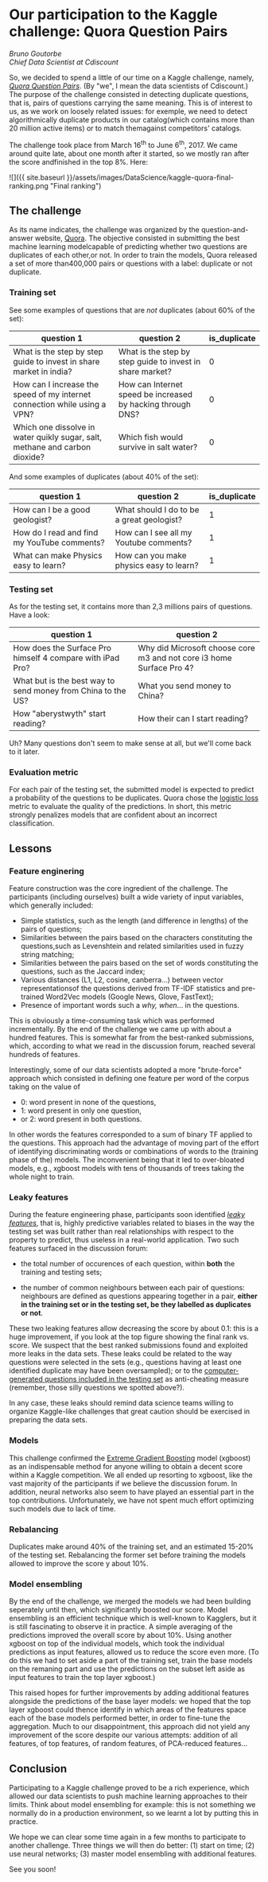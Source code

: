 # Our participation to the Kaggle challenge: Quora Question Pairs

_Bruno Goutorbe_<br>
_Chief Data Scientist at Cdiscount_

So, we decided to spend a little of our time on a Kaggle challenge, namely, [_Quora Question Pairs_](https://www.kaggle.com/c/quora-question-pairs). (By "we", I mean the data scientists of Cdiscount.) The purpose of the challenge consisted in detecting duplicate questions, that is, pairs of questions carrying the same meaning. This is of interest to us, as we work on loosely related issues: for exemple, we need to detect algorithmically duplicate products in our catalog(which contains more than 20 million active items) or to match themagainst competitors' catalogs.

The challenge took place from March 16<sup>th</sup> to June 6<sup>th</sup>, 2017. We came around quite late, about one month after it started, so we mostly ran after the score andfinished in the top 8%. Here:
 
![]({{ site.baseurl }}/assets/images/DataScience/kaggle-quora-final-ranking.png "Final ranking")

## The challenge

As its name indicates, the challenge was organized by the question-and-answer website, [Quora](https://www.quora.com/).
The objective consisted in submitting the best machine learning modelcapable of predicting whether two questions are duplicates of each other,or not. In order to train the models, Quora released a set of more than400,000 pairs or questions with a label: duplicate or not duplicate.

### Training set

See some examples of questions that are _not_ duplicates (about 60% of the set):

question 1 | question 2 | is_duplicate
-----------|------------|------------
What is the step by step guide to invest in share market in india? | What is the step by step guide to invest in share market? | 0
How can I increase the speed of my internet connection while using a VPN? | How can Internet speed be increased by hacking through DNS? | 0
Which one dissolve in water quikly sugar, salt, methane and carbon dioxide? | Which fish would survive in salt water? | 0

And some examples of duplicates (about 40% of the set):

question 1 | question 2 | is_duplicate
-----------|------------|------------
How can I be a good geologist? | What should I do to be a great geologist? | 1
How do I read and find my YouTube comments? | How can I see all my Youtube comments? | 1
What can make Physics easy to learn? | How can you make physics easy to learn? | 1

### Testing set

As for the testing set, it contains more than 2,3 millions pairs of questions. Have a look:

question 1 | question 2
-----------|-----------
How does the Surface Pro himself 4 compare with iPad Pro? | Why did Microsoft choose core m3 and not core i3 home Surface Pro 4?
What but is the best way to send money from China to the US? | What you send money to China?
How "aberystwyth" start reading? | How their can I start reading?

Uh? Many questions don't seem to make sense at all, but we'll come back to it later.

### Evaluation metric

For each pair of the testing set, the submitted model is expected to predict a probability of the questions to be duplicates.
Quora chose the [logistic loss](http://scikit-learn.org/stable/modules/generated/sklearn.metrics.log_loss.html) metric to evaluate the quality of the predictions. In short, this metric strongly penalizes models that are confident about an incorrect classification.

## Lessons

### Feature enginering

Feature construction was the core ingredient of the challenge. The participants (including ourselves) built a wide variety of input variables, which generally included:
- Simple statistics, such as the length (and difference in lengths) of the pairs of questions;
- Similarities between the pairs based on the characters constituting the questions,such as Levenshtein and related similarities used in fuzzy string matching;
- Similarities between the pairs based on the set of words constituting the questions, such as the Jaccard index;
- Various distances (L1, L2, cosine, canberra...) between vector representationsof the questions derived from TF-IDF statistics and pre-trained Word2Vec models (Google News, Glove, FastText);
- Presence of important words such a _why, when_... in the questions.

This is obviously a time-consuming task which was performed incrementally. 
By the end of the challenge we came up with about a hundred features. This is somewhat far from the best-ranked submissions, which, according to what we read in the discussion forum, reached several hundreds of features.

Interestingly, some of our data scientists adopted a more "brute-force" approach which consisted in defining one feature per word of the corpus taking on the value of 
- 0: word present in none of the questions, 
- 1: word present in only one question, 
- or 2: word present in both questions.

In other words the features corresponded to a sum of binary TF applied to the questions. This approach had the advantage of moving part of the effort of identifying discriminating words or combinations of words to the (training phase of the) models. The inconvenient being that it led to over-bloated models, e.g., xgboost models with tens of thousands of trees taking the whole night to train.
  
### Leaky features

During the feature engineering phase, participants soon identified [_leaky features_](https://www.kaggle.com/wiki/Leakage), that is, highly predictive variables related to biases in the way the testing set was built rather than real relationships with respect to the property to predict, thus useless in a real-world application. Two such features surfaced in the discussion forum:

- the total number of occurences of each question, within __both__ the training and testing sets;

- the number of common neighbours between each pair of questions: neighbours are defined as questions appearing together in a pair, __either in the training set or in the testing set, be they labelled as duplicates or not__.

These two leaking features allow decreasing the score by about 0.1: this is a huge improvement, if you look at the top figure showing the final rank vs. score. We suspect that the best ranked submissions found and exploited more leaks in the data sets. These leaks could be related to the way questions were selected in the sets (e.g., questions having at least one identified duplicate may have been oversampled); or to the [computer-generated questions included in the testing set](https://www.kaggle.com/c/quora-question-pairs/data) as anti-cheating measure (remember, those silly questions we spotted above?).

In any case, these leaks should remind data science teams willing to organize Kaggle-like challenges that great caution should be exercised in preparing the data sets.
  
### Models

This challenge confirmed the [Extreme Gradient Boosting](http://xgboost.readthedocs.io/en/latest/) model (xgboost) as an indispensable method for anyone willing to obtain a decent score within a Kaggle competition. We all ended up resorting to xgboost, like the vast majority of the participants if we believe the discussion forum. In addition, neural networks also seem to have played an essential part in the top contributions. Unfortunately, we have not spent much effort optimizing such models due to lack of time.
  
### Rebalancing

Duplicates make around 40% of the training set, and an estimated 15-20% of the testing set. Rebalancing the former set before training the models allowed to improve the score y about 10%.

### Model ensembling

By the end of the challenge, we merged the models we had been building seperately until then, which significantly boosted our score. Model ensembling is an efficient technique which is well-known to Kagglers, but it is still fascinating to observe it in practice. A simple averaging of the predictions improved the overall score by about 10%. Using another xgboost on top of the individual models, which took the individual predictions as input features, allowed us to reduce the score even more. (To do this we had to set aside a part of the training set, train the base models on the remaning part and use the predictions on the subset left aside as input features to train the top layer xgboost.)

This raised hopes for further improvements by adding additional features alongside the predictions of the base layer models: we hoped that the top layer xgboost could thence identify in which areas of the features space each of the base models performed better, in order to fine-tune the aggregation. Much to our disappointment, this approach did not yield any improvement of the score despite our various attempts: addition of all features, of top features, of random features, of PCA-reduced features...

## Conclusion

Participating to a Kaggle challenge proved to be a rich experience, which allowed our data scientists to push machine learning approaches to their limits. Think about model ensembling for example: this is not something we normally do in a production environment, so we learnt a lot by putting this in practice.

We hope we can clear some time again in a few months to participate to another challenge. Three things we will then do better: (1) start on time; (2) use neural networks; (3) master model ensembling with additional features.

See you soon!
